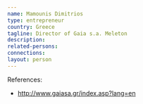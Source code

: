 ```yaml
---
name: Mamounis Dimitrios
type: entrepreneur
country: Greece
tagline: Director of Gaia s.a. Meleton
description:
related-persons:
connections:
layout: person
---
```

References:

* <http://www.gaiasa.gr/index.asp?lang=en>
